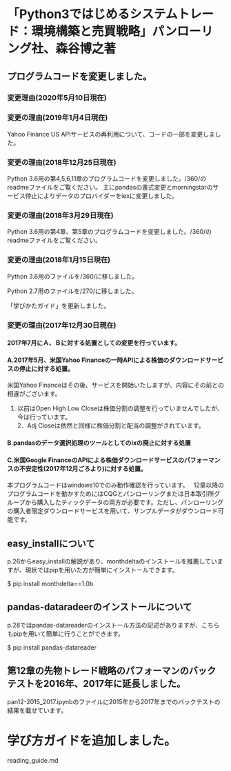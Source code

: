 # 「Python3ではじめるシステムトレード：環境構築と売買戦略」パンローリング社、森谷博之著

## プログラムコードを変更しました。

### 変更理由(2020年5月10日現在)


### 変更の理由(2019年1月4日現在)
Yahoo Finance US APIサービスの再利用について、コードの一部を変更しました。

### 変更の理由(2018年12月25日現在)
Python 3.6用の第4,5,6,11章のプログラムコードを変更しました。/360/のreadmeファイルをご覧ください。
主にpandasの書式変更とmorningstarのサービス停止によりデータのプロバイダーをiexに変更しました。

### 変更の理由(2018年3月29日現在)
Python 3.6用の第4章、第5章のプログラムコードを変更しました。/360/のreadmeファイルをご覧ください。

### 変更の理由(2018年1月15日現在)

Python 3.6用のファイルを/360/に移しました。

Python 2.7用のファイルを/270/に移しました。

「学びかたガイド」を更新しました。

### 変更の理由(2017年12月30日現在)
#### 2017年7月にＡ、Ｂに対する処置としての変更を行っています。
#### A.2017年5月、米国Yahoo Financeの一時APIによる株価のダウンロードサービスの停止に対する処置。
米国Yahoo Financeはその後、サービスを開始いたしますが、内容にその前との相違がございます。

1. 以前はOpen High Low Closeは株価分割の調整を行っていませんでしたが、今は行っています。  
2．Adj Closeは依然と同様に株価分割と配当の調整がされています。  

#### B.pandasのデータ選択処理のツールとしてのixの廃止に対する処置  

#### C.米国Google FinanceのAPIによる株価ダウンロードサービスのパフォーマンスの不安定性(2017年12月ごろより)に対する処置。

本プログラムコードはwindows10でのみ動作確認を行っています。  
12章以降のプログラムコードを動かすためにはCQGとパンローリングまたは日本取引所グループから購入したティックデータの両方が必要です。ただし、パンローリングの購入者限定ダウンロードサービスを用いて、サンプルデータがダウンロード可能です。

## easy_installについて

p.26からeasy_installの解説があり、monthdeltaのインストールを推薦していますが、現状ではpipを用いた方が簡単にインストールできます。

$ pip install monthdelta==1.0b

## pandas-dataradeerのインストールについて

p.28ではpandas-datareaderのインストール方法の記述がありますが、こちらもpipを用いて簡単に行うことができます。

$ pip install pandas-datareader

## 第12章の先物トレード戦略のパフォーマンのバックテストを2016年、2017年に延長しました。
pan12-2015_2017.ipynbのファイルに2015年から2017年までのバックテストの結果を載せています。

# 学び方ガイドを追加しました。

reading_guide.md
